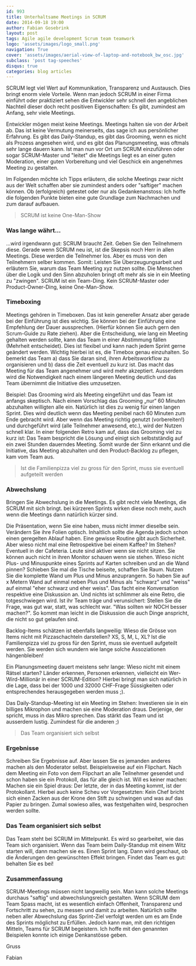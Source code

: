 ```yaml
---
id: 993
title: Unterhaltsame Meetings in SCRUM
date: 2014-09-18 19:00
author: Fabian Gosebrink
layout: post
tags: Agile agile development Scrum team teamwork
logo: 'assets/images/logo_small.png'
navigation: True
cover: 'assets/images/aerial-view-of-laptop-and-notebook_bw_osc.jpg'
subclass: 'post tag-speeches'
disqus: true
categories: blog articles
---
```


SCRUM legt viel Wert auf Kommunikation, Transparenz und Austausch. Dies bringt enorm viele Vorteile. Wenn man jedoch SCRUM in einer Firma einführt oder praktiziert sehen die Entwickler sehr schnell den angeblichen Nachteil dieser doch recht positiven Eigenschaften: Es gibt, zumindest am Anfang, sehr viele Meetings.

Entwickler mögen meist keine Meetings. Meetings halten sie von der Arbeit ab. Das ist keine Vermutung meinerseits, das sage ich aus persönlicher Erfahrung. Es gibt das Daily-Standup, es gibt das Grooming, wenn es nicht als Prozess angesehen wird, und es gibt das Planungsmeeting, was oftmals sehr lange dauern kann. Ist man nun vor Ort um SCRUM einzuführen oder sogar SCRUM-Master und "leitet" die Meetings liegt es an einer guten Moderation, einer guten Vorbereitung und viel Geschick ein angenehmes Meeting zu gestalten.

Im Folgenden möchte ich Tipps erläutern, die solche Meetings zwar nicht aus der Welt schaffen aber sie zumindest anders oder "saftiger" machen können. Ob (erfolgreich) getestet oder nur als Gedankenanstoss: Ich hoffe die folgenden Punkte bieten eine gute Grundlage zum Nachmachen und zum darauf aufbauen.

>SCRUM ist keine One-Man-Show

### Was lange währt...

...wird irgendwann gut: SCRUM braucht Zeit. Geben Sie den Teilnehmern diese. Gerade wenn SCRUM neu ist, ist die Skepsis noch Herr in allen Meetings. Diese werden die Teilnehmer los. Aber es muss von den Teilnehmern selber kommen. Somit: Leisten Sie Überzeugungsarbeit und erläutern Sie, warum das Team Meeting xyz nutzen sollte. Die Menschen über die Logik und den Sinn abzuholen bringt oft mehr als sie in ein Meeting zu "zwingen". SCRUM ist ein Team-Ding. Kein SCRUM-Master oder Product-Owner-Ding, keine One-Man-Show.

### Timeboxing

Meetings gehören in Timeboxen. Das ist kein genereller Ansatz aber gerade bei der Einführung ist dies wichtig. Sie können bei der Einführung eine Empfehlung der Dauer aussprechen. (Hierfür können Sie auch gern den Scrum-Guide zu Rate ziehen). Aber die Entscheidung, wie lang ein Meeting gehalten werden sollte, kann das Team in einer Abstimmung fällen (Mehrheit entscheidet). Dies ist flexibel und kann nach jedem Sprint gerne geändert werden. Wichtig hierbei ist es, die Timebox genau einzuhalten. So bemerkt das Team a) dass Sie daran sind, ihren Arbeitsworkflow zu organisieren und b) dass die Zeit eventuell zu kurz ist. Das macht das Meeting für das Team angenehmer und wird mehr akzeptiert. Ausserdem wird die Notwendigkeit nach einem längeren Meeting deutlich und das Team übernimmt die Initiative dies umzusetzen.

Beispiel: Das Grooming wird als Meeting eingeführt und das Team ist anfangs skeptisch. Nach einem Vorschlag das Grooming „nur“ 60 Minuten abzuhalten willigten alle ein. Natürlich ist dies zu wenig für einen langen Sprint. Dies wird deutlich wenn das Meeting penibel nach 60 Minuten zum Ende gebracht wird. Aber wenn das Meeting richtig genutzt (vorbereiten!) und durchgeführt wird (alle Teilnehmer anwesend, etc.), wird der Nutzen schnell klar. In einer folgenden Retro kam auf, dass das Grooming viel zu kurz ist: Das Team bespricht die Lösung und einigt sich selbstständig auf ein zwei Stunden dauerndes Meeting. Somit wurde der Sinn erkannt und die Initiative, das Meeting abzuhalten und den Product-Backlog zu pflegen, kam vom Team aus.

>Ist die Familienpizza viel zu gross für den Sprint, muss sie eventuell aufgeteilt werden

### Abwechslung

Bringen Sie Abwechslung in die Meetings. Es gibt recht viele Meetings, die SCRUM mit sich bringt. bei kürzeren Sprints wirken diese noch mehr, auch wenn die Meetings dann natürlich kürzer sind.

Die Präsentation, wenn Sie eine haben, muss nicht immer dieselbe sein. Verändern Sie ihre Folien optisch. Inhaltlich sollte die Agenda jedoch schon einen geregelten Ablauf haben. Eine gewisse Routine gibt auch Sicherheit. Aber wieso nicht mal eine Retrospektive bei einem Kaffee? Im Stehen? Eventuell in der Cafeteria. Leute sind aktiver wenn sie nicht sitzen. Sie können auch nicht in ihren Monitor schauen wenn sie stehen. Wieso nicht Plus- und Minuspunkte eines Sprints auf Karten schreiben und an die Wand pinnen? Schieben Sie mal die Tische beiseite, schaffen Sie Raum. Nutzen Sie die komplette Wand um Plus und Minus anzuprangern. So haben Sie auf x Metern Wand auf einmal neben Plus und Minus als "schwarz" und "weiss" auf einmal "eher schwarz und eher weiss". Das facht eine Konversation respektive eine Diskussion an. Und nichts ist schlimmer als eine Retro, die totgeschwiegen wird. Ist ihr Team träge und verunsichert: Stellen Sie die Frage, was gut war, statt, was schlecht war. "Was sollten wir NOCH besser machen?". So kommt man leicht in die Diskussion die auch Dinge anspricht, die nicht so gut gelaufen sind.

Backlog-Items schätzen ist ebenfalls langweilig: Wieso die Grösse von Items nicht mit Pizzaschachteln darstellen? XS, S, M, L, XL? Ist die Familienpizza viel zu gross für den Sprint, muss sie eventuell aufgeteilt werden. Sie werden sich wundern wie lange solche Assoziationen hängenbleiben!

Ein Planungsmeeting dauert meistens sehr lange: Wieso nicht mit einem Rätsel starten? Länder erkennen, Personen erkennen, vielleicht ein Wer-Wird-Millionär in einer SCRUM-Edition? Hierbei bringt man sich natürlich in die Lage, dass bei der 1000 und 32000 CHF-Frage Süssigkeiten oder entsprechendes herausgegeben werden muss ;).

Das Daily-Standup-Meeting ist ein Meeting im Stehen: Investieren sie in ein billiges Mikrophon und machen sie eine Moderation draus. Derjenige, der spricht, muss in das Mikro sprechen. Das stärkt das Team und ist ausserdem lustig. Zumindest für die anderen ;)

>Das Team organisiert sich selbst

### Ergebnisse

Schreiben Sie Ergebnisse auf. Aber lassen Sie es jemanden anderes machen als den Moderator selbst. Beispielsweise auf ein Flipchart. Nach dem Meeting ein Foto von dem Flipchart an alle Teilnehmer gesendet und schon haben sie ein Protokoll, das für alle gleich ist. Will es keiner machen: Machen sie ein Spiel draus: Der letzte, der in das Meeting kommt, ist der Protokollant. Hierbei auch keine Scheu vor Vorgesetzten: Kein Chef bricht sich einen Zacken aus der Krone den Stift zu schwingen und was auf das Papier zu bringen. Zumal sowieso alles, was festgehalten wird, besprochen werden sollte.

### Das Team organisiert sich selbst

Das Team steht bei SCRUM im Mittelpunkt. Es wird so gearbeitet, wie das Team sich organisiert. Wenn das Team beim Daily-Standup mit einem Witz starten will, dann machen sie es. Einen Sprint lang. Dann wird geschaut, ob die Änderungen den gewünschten Effekt bringen. Findet das Team es gut: behalten Sie es bei!

### Zusammenfassung

SCRUM-Meetings müssen nicht langweilig sein. Man kann solche Meetings durchaus "saftig" und abwechslungsreich gestalten. Wenn SCRUM dem Team Spass macht, ist es wesentlich einfach Offenheit, Transparenz und Fortschritt zu sehen, zu messen und damit zu arbeiten. Natürlich sollte neben aller Abwechslung das Sprint-Ziel verfolgt werden um es am Ende des Sprints möglichst zu Erfüllen. Jedoch kann man, mit den richtigen Mitteln, Teams für SCRUM begeistern. Ich hoffe mit den genannten Beispielen konnte ich einige Denkanstösse geben.

Gruss

Fabian
